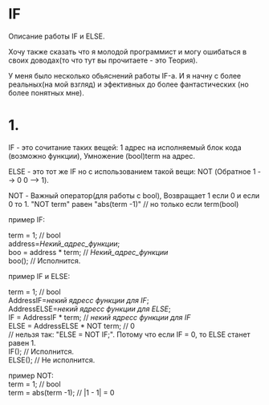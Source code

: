 # IF
Описание работы IF и ELSE.

Хочу также сказать что я молодой программист и могу ошибаться в своих доводах(то что тут вы прочитаете - это Теория).

У меня было несколько обьяснений работы IF-а. И я начну с более реальных(на мой взгляд) и эфективных до более фантастических (но более понятных мне).

# 1.
IF - это сочитание таких вещей: 1 адрес на исполняемый блок кода (возможно функции), Умножение (bool)term на адрес.

ELSE - это тот же IF но с использованием такой вещи: NOT (Обратное 1 --> 0  0 --> 1).


NOT - Важный оператор(для работы с bool), Возвращает 1 если 0 и если 0 то 1. "NOT term" равен "abs(term -1)" // но только если term(bool)<br>


пример IF:<br>

term = 1; // bool<br>
address=*Некий_aдрес_функции*;<br>
boo = address * term; // *Некий_aдрес_функции*<br>
boo(); // Исполнится.<br>


пример IF и ELSE:<br>

term = 1; // bool<br>
AddressIF=*некий ядресс функции для IF*;<br>
AddressELSE=*некий ядресс функции для ELSE*;<br>
IF = AddressIF * term; // *некий ядресс функции для IF*<br>
ELSE = AddressELSE * NOT term; // 0<br>
// нельзя так: "ELSE = NOT IF;". Потому что если IF = 0, то ELSE станет равен 1.<br>
IF(); // Исполнится.<br>
ELSE(); // Не исполнится.<br>


пример NOT:<br>
term = 1; // bool<br>
term = abs(term -1); // |1 - 1| = 0<br>
